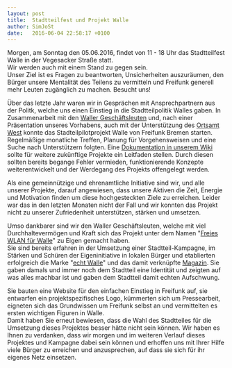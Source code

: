 ```yaml
---
layout: post
title:  Stadtteilfest und Projekt Walle
author: SimJoSt
date:   2016-06-04 22:58:17 +0100
---
```

Morgen, am Sonntag den 05.06.2016, findet von 11 - 18 Uhr das Stadtteilfest Walle in der Vegesacker Straße statt.  
Wir werden auch mit einem Stand zu gegen sein.  
Unser Ziel ist es Fragen zu beantworten, Unsicherheiten auszuräumen, den Bürger unsere Mentalität des Teilens zu vermitteln und Freifunk generell mehr Leuten zugänglich zu machen. Besucht uns!

Über das letzte Jahr waren wir in Gesprächen mit Ansprechpartnern aus der Politk, welche uns einen Einstieg in die Stadtteilpolitik Walles gaben. In Zusammenarbeit mit den [Waller Geschäftsleuten](http://www.waller-geschaeftsleute.de/) und, nach einer Präsentation unseres Vorhabens, auch mit der Unterstützung des [Ortsamt West](http://www.ortsamtwest.bremen.de/sixcms/detail.php?gsid=bremen02.c.730.de) konnte das Stadteilpilotprojekt Walle von Freifunk Bremen starten.  
Regelmäßige monatliche Treffen, Planung für Vorgehensweisen und eine Suche nach Unterstützern folgten. Eine [Dokumentation in unserem Wiki](http://wiki.bremen.freifunk.net/Projekte/Stadtteilpilotprojekt-Walle/Einleitung) sollte für weitere zukünftige Projekte ein Leitfaden stellen. Durch diesen sollten bereits begange Fehler vermieden, funktionierende Konzepte weiterentwickelt und der Werdegang des Projekts offengelegt werden.

Als eine gemeinnützige und ehrenamtliche Initiative sind wir, und alle unserer Projekte, darauf angewiesen, dass unsere Aktiven die Zeit, Energie und Motivation finden um diese hochgesteckten Ziele zu erreichen. Leider war das in den letzten Monaten nicht der Fall und wir konnten das Projekt nicht zu unserer Zufriedenheit unterstützen, stärken und umsetzen.

Umso dankbarer sind wir den Waller Geschäftsleuten, welche mit viel Durchhaltevermögen und Kraft sich das Projekt unter dem Namen "[Freies WLAN für Walle](http://www.wlan-walle.de/)" zu Eigen gemacht haben.  
Sie sind bereits erfahren in der Umsetzung einer Stadtteil-Kampagne, im Stärken und Schüren der Eigeninitiative in lokalen Bürger und etablierten erfolgreich die Marke "[echt Walle](http://www.echt-walle.de/)" und das damit verknüpfte [Magazin](http://echt-walle.speicherverlag.de/). Sie gaben damals und immer noch dem Stadtteil eine Identität und zeigten auf was alles machbar ist und gaben dem Stadtteil damit echten Aufschwung.  

Sie bauten eine Website für den einfachen Einstieg in Freifunk auf, sie entwarfen ein projektspezifisches Logo, kümmerten sich um Pressearbeit, eigneten sich das Grundwissen um Freifunk selbst an und vermittelten es ersten wichtigen Figuren in Walle.  
Damit haben Sie erneut bewiesen, dass die Wahl des Stadtteiles für die Umsetzung dieses Projektes besser hätte nicht sein können. Wir haben es Ihnen zu verdanken, dass wir morgen und im weiteren Verlauf dieses Projektes und Kampagne dabei sein können und erhoffen uns mit Ihrer Hilfe viele Bürger zu erreichen und anzusprechen, auf dass sie sich für ihr eigenes Netz einsetzen.


